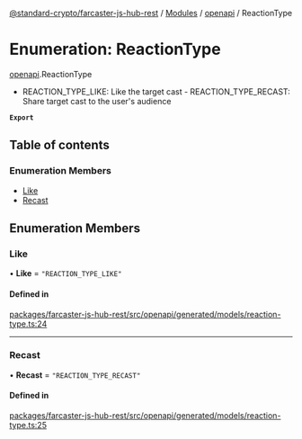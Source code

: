[@standard-crypto/farcaster-js-hub-rest](../README.md) / [Modules](../modules.md) / [openapi](../modules/openapi.md) / ReactionType

# Enumeration: ReactionType

[openapi](../modules/openapi.md).ReactionType

- REACTION_TYPE_LIKE: Like the target cast  - REACTION_TYPE_RECAST: Share target cast to the user\'s audience

**`Export`**

## Table of contents

### Enumeration Members

- [Like](openapi.ReactionType.md#like)
- [Recast](openapi.ReactionType.md#recast)

## Enumeration Members

### Like

• **Like** = ``"REACTION_TYPE_LIKE"``

#### Defined in

[packages/farcaster-js-hub-rest/src/openapi/generated/models/reaction-type.ts:24](https://github.com/standard-crypto/farcaster-js/blob/main/packages/farcaster-js-hub-rest/src/openapi/generated/models/reaction-type.ts#L24)

___

### Recast

• **Recast** = ``"REACTION_TYPE_RECAST"``

#### Defined in

[packages/farcaster-js-hub-rest/src/openapi/generated/models/reaction-type.ts:25](https://github.com/standard-crypto/farcaster-js/blob/main/packages/farcaster-js-hub-rest/src/openapi/generated/models/reaction-type.ts#L25)

